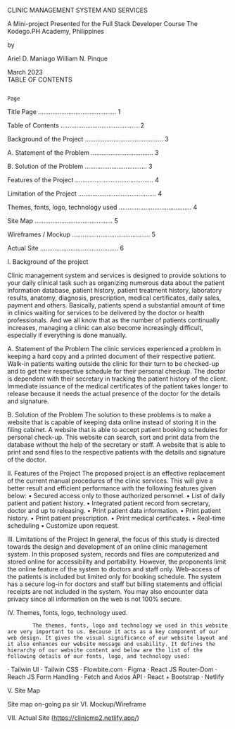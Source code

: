 CLINIC MANAGEMENT SYSTEM AND SERVICES
 
 
 
 
 
 
 
 
A Mini-project Presented for the
Full Stack Developer
Course
The Kodego.PH Academy, Philippines
 
 
  
 
by
 
Ariel D. Maniago
William N. Pinque

March 2023  
TABLE OF CONTENTS
 
                                                                                                                                	     	Page
 
Title Page                                        	……………………………………..          	        	1
 
Table of Contents                           	……………………………………..                      	2
 
Background of the Project              	……………………………………..                      	3
 
A.	Statement of the Problem      	……………………………..                      	3
 
B. 	Solution of the Problem         	……………………………..                      	3
 
Features of the Project                    	……………………………………..                      	4
 
Limitation of the Project                 	……………………………………..                      	4
 
Themes, fonts, logo, technology used   …………………………………..                       	4
 
Site Map                  	                    	……………………………………..                      	5
 
Wireframes / Mockup                      	……………………………………..                      	5
 
Actual Site              	                    	……………………………………..                      	6
 
  
I. Background of the project
 
Clinic management system and services is designed to provide solutions to your daily clinical task such as organizing numerous data about the patient information database, patient history, patient treatment history, laboratory results, anatomy, diagnosis, prescription, medical certificates, daily sales, payment and others.
Basically, patients spend a substantial amount of time in clinics waiting for services to be delivered by the doctor or health professionals. And we all know that as the number of patients continually increases, managing a clinic can also become increasingly difficult, especially if everything is done manually.
 
A.	Statement of the Problem
The clinic services experienced a problem in keeping a hard copy and a printed document of their respective patient.
Walk-in patients waiting outside the clinic for their turn to be checked-up and to get their respective schedule for their personal checkup.
The doctor is dependent with their secretary in tracking the patient history of the client.
Immediate issuance of the medical certificates of the patient takes longer to release because it needs the actual presence of the doctor for the details and signature.
 
 B.     Solution of the Problem
The solution to these problems is to make a website that is capable of keeping data online instead of storing it in the filing cabinet.
A website that is able to accept patient booking schedules for personal check-up.
This website can search, sort and print data from the database without the help of the secretary or staff.
A website that is able to print and send files to the respective patients with the details and signature of the doctor.
 

II. Features of the Project
        	The proposed project is an effective replacement of the current manual procedures of the clinic services. This will give a better result and efficient performance with the following features given below:
•      Secured access only to those authorized personnel.
•      List of daily patient and patient history.
•      Integrated patient record from secretary, doctor and up to releasing.
•      Print patient data information.
•      Print patient history.
•      Print patient prescription.
•      Print medical certificates.
•      Real-time scheduling
•      Customize upon request.
 
III. Limitations of the Project
        	In general, the focus of this study is directed towards the design and development of an online clinic management system. 
In this proposed system, records and files are computerized and stored online for accessibility and portability.  However, the proponents limit the online feature of the system to doctors and staff only.  Web-access of the patients is included but limited only for booking schedule.  The system has a secure log-in for doctors and staff but billing statements and official receipts are not included in the system.
You may also encounter data privacy since all information on the web is not 100% secure.
 



IV. Themes, fonts, logo, technology used.
 
        	The themes, fonts, logo and technology we used in this website are very important to us. Because it acts as a key component of our web design. It gives the visual significance of our website layout and it also enhances our website message and usability. It defines the hierarchy of our website content and below are the list of the following details of our fonts, logo, and technology used:
·         Tailwin UI
·         Tailwin CSS
·         Flowbite.com
·         Figma
·         React JS Router-Dom
·         Reach JS Form Handling
·         Fetch and Axios API
·         React + Bootstrap
·         Netlify










V. Site Map
 
 
 
 
  
 
 
 
 
 
Site map on-going pa sir
 VI. Mockup/Wireframe 
 


 
VII. Actual Site (https://clinicmp2.netlify.app/)
 


